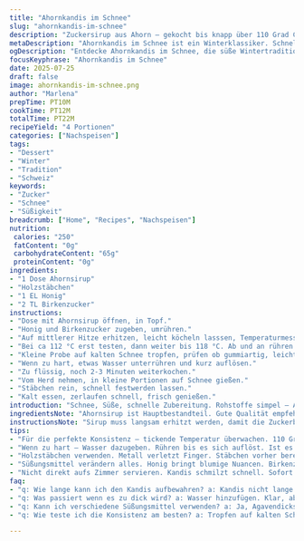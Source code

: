 ```yaml
---
title: "Ahornkandis im Schnee"
slug: "ahornkandis-im-schnee"
description: "Zuckersirup aus Ahorn – gekocht bis knapp über 110 Grad Celsius. Holzstäbchen für die Süßigkeiten. Zuckerdicke justieren mit Wasser. Kontrolle durch Tropfentest. Kalt servieren auf Schnee. Variationen mit Honig und Birkenzucker statt Ahorn. Konsistenz prüfen, nachgaren oder verdünnen."
metaDescription: "Ahornkandis im Schnee ist ein Winterklassiker. Schnelle Zubereitung mit Ahornsirup und Schnee. Ein süßes Vergnügen für die ganze Familie."
ogDescription: "Entdecke Ahornkandis im Schnee, die süße Wintertradition. Genießen auf frisch gefallenem Schnee. Ein einfaches Rezept für alle."
focusKeyphrase: "Ahornkandis im Schnee"
date: 2025-07-25
draft: false
image: ahornkandis-im-schnee.png
author: "Marlena"
prepTime: PT10M
cookTime: PT12M
totalTime: PT22M
recipeYield: "4 Portionen"
categories: ["Nachspeisen"]
tags:
- "Dessert"
- "Winter"
- "Tradition"
- "Schweiz"
keywords:
- "Zucker"
- "Schnee"
- "Süßigkeit"
breadcrumb: ["Home", "Recipes", "Nachspeisen"]
nutrition: 
 calories: "250"
 fatContent: "0g"
 carbohydrateContent: "65g"
 proteinContent: "0g"
ingredients:
- "1 Dose Ahornsirup"
- "Holzstäbchen"
- "1 EL Honig"
- "2 TL Birkenzucker"
instructions:
- "Dose mit Ahornsirup öffnen, in Topf."
- "Honig und Birkenzucker zugeben, umrühren."
- "Auf mittlerer Hitze erhitzen, leicht köcheln lasssen, Temperaturmessgerät beobachten."
- "Bei ca 112 °C erst testen, dann weiter bis 118 °C. Ab und an rühren verhindert Anbrennen."
- "Kleine Probe auf kalten Schnee tropfen, prüfen ob gummiartig, leicht klebrig."
- "Wenn zu hart, etwas Wasser unterrühren und kurz auflösen."
- "Zu flüssig, noch 2-3 Minuten weiterkochen."
- "Vom Herd nehmen, in kleine Portionen auf Schnee gießen."
- "Stäbchen rein, schnell festwerden lassen."
- "Kalt essen, zerlaufen schnell, frisch genießen."
introduction: "Schnee, Süße, schnelle Zubereitung. Rohstoffe simpel – Ahornsirup. Wintertradition, probieren auf Schnee. Hart oder weich? Temperatur entscheidet. Manchmal zu dick, manchmal zu flüssig. Kleine Tipps helfen. Honig bringt andere Note, Birkenzucker mild. Kein Gluten, keine Nüsse, vegan. Einfach nur süß. Kälte hilft, formt kleine Kandis-Stücke, die man mit Stäbchen aufnimmt und leckt. Kinder lieben es. Schnell gemacht. Suchtfaktor hoch. Altmodisch und zeitgleich neu. Nicht nur Ahorn. Experimentieren erwünscht."
ingredientsNote: "Ahornsirup ist Hauptbestandteil. Gute Qualität empfehlenswert, klar und intensiv. Honig bringt florale Nuancen, verstärkt Karamellgeschmack. Birkenzucker senkt den glykämischen Index ein wenig und beeinflusst die Konsistenz. Holzstäbchen eignen sich am besten zum Aufspießen und Halten. Keine Metallstäbe benutzen, verbrennen Finger. Alternative Süßungsmittel möglich, z.B. Agavendicksaft, doch Konsistenz verändert sich. Wasser nur sparsam hinzufügen, sonst dünnt zu stark aus. Schnee muss frisch und kalt sein, schmilzt sonst zu schnell und behindert das Gelingen."
instructionsNote: "Sirup muss langsam erhitzt werden, damit die Zuckerbestandteile nicht verbrennen. Zwischenzeitlich rühren hilft Hälfte besseren Geschmack. Temperaturkontrolle ist essenziell, am besten mit Zucker- oder Bonbonthermometer. Tropftest auf kaltem Schnee zeigt ob die Konsistenz stimmt. Ist der Sirup zu fest, Wasser zur Anpassung hinzufügen und vorsichtig unterheben. Kommt zu häufiges Rühren vor, Kristallisation verhindert nicht optimal. Stäbchen bereit halten, schnell arbeiten, bevor der Sirup hart wird. Auf frischem Schnee abkühlen, weil hier Temperatur und Feuchtigkeit optimal sind. Sofort servieren, da sich bei Zimmertemperatur der Kandis schnell verflüssigt und anhaftet."
tips:
- "Für die perfekte Konsistenz – tickende Temperatur überwachen. 110 Grad für die erste Anpassung. Lieber weniger als mehr Wasser. Tropfentest auf Schnee zeigt es."
- "Wenn zu hart – Wasser dazugeben. Rühren bis es sich auflöst. Ist es zu flüssig? Dann weiterkochen. Kleine Anpassungen sind wichtig."
- "Holzstäbchen verwenden. Metall verletzt Finger. Stäbchen vorher bereit halten. Arbeiten Sie schnell, die Masse wird schnell fest. Schnee muss frisch sein."
- "Süßungsmittel verändern alles. Honig bringt blumige Nuancen. Birkenzucker senkt den glykämischen Index. Experimentieren erlaubt. Auch Agavendicksaft als Alternative."
- "Nicht direkt aufs Zimmer servieren. Kandis schmilzt schnell. Sofort nach Zubereitung essen. Kinder lieben es. Suchtfaktor ist hoch. Also zügig genießen."
faq:
- "q: Wie lange kann ich den Kandis aufbewahren? a: Kandis nicht lange halten. Bei Zimmertemperatur Flüssigkeit schnell. Im Kühlschrank? Geht, aber Kühlung verändern die Struktur."
- "q: Was passiert wenn es zu dick wird? a: Wasser hinzufügen. Klar, aber vorsichtig. Auflösen durch Rühren. Manchmal kürzere Kochzeit nötig. Geduld ist wichtig."
- "q: Kann ich verschiedene Süßungsmittel verwenden? a: Ja, Agavendicksaft möglich. Konsequenzen in der Konsistenz. Honig geht gut, bringt eigene Note. Birkenzucker mild."
- "q: Wie teste ich die Konsistenz am besten? a: Tropfen auf kalten Schnee. Funktioniert gut. So sieht man sofort ob es klebrig oder hart ist. Prüfen, nicht zappen."

---
```

